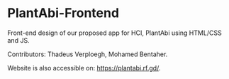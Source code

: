 # PlantAbi-Frontend
Front-end design of our proposed app for HCI, PlantAbi using HTML/CSS and JS.

Contributors: Thadeus Verploegh, Mohamed Bentaher.

Website is also accessible on: https://plantabi.rf.gd/.
